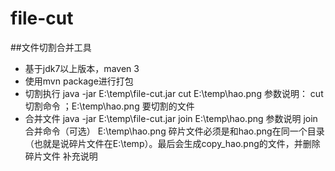 # file-cut
##文件切割合并工具
* 基于jdk7以上版本，maven 3 
* 使用mvn package进行打包 
* 切割执行 java  -jar E:\temp\file-cut.jar cut  E:\\temp\\hao.png   参数说明： cut 切割命令  ；E:\\temp\\hao.png 要切割的文件
* 合并文件   java  -jar E:\temp\file-cut.jar join  E:\\temp\\hao.png  参数说明 join 合并命令（可选） E:\\temp\\hao.png 碎片文件必须是和hao.png在同一个目录（也就是说碎片文件在E:\\temp）。最后会生成copy_hao.png的文件，并删除碎片文件
补充说明

